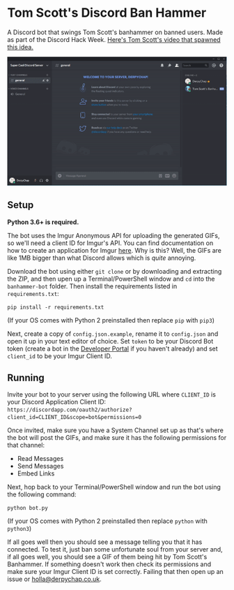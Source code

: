 # Tom Scott's Discord Ban Hammer
A Discord bot that swings Tom Scott's banhammer on banned users. Made as part of the Discord Hack Week. [Here's Tom Scott's video that spawned this idea.](https://www.youtube.com/watch?v=nyD7FMwhwxc)

![](example.gif)

## Setup
**Python 3.6+ is required.**

The bot uses the Imgur Anonymous API for uploading the generated GIFs, so we'll need a client ID for Imgur's API. You can find documentation on how to create an application for Imgur [here](https://apidocs.imgur.com/?version=latest). Why is this? Well, the GIFs are like 1MB bigger than what Discord allows which is *quite* annoying.

Download the bot using either `git clone` or by downloading and extracting the ZIP, and then upen up a Terminal/PowerShell window and `cd` into the `banhammer-bot` folder. Then install the requirements listed in `requirements.txt`:

```
pip install -r requirements.txt
```

(If your OS comes with Python 2 preinstalled then replace `pip` with `pip3`)

Next, create a copy of `config.json.example`, rename it to `config.json` and open it up in your text editor of choice. Set `token` to be your Discord Bot token (create a bot in the [Developer Portal](https://discordapp.com/developers/applications/) if you haven't already) and set `client_id` to be your Imgur Client ID.

## Running
Invite your bot to your server using the following URL where `CLIENT_ID` is your Discord Application Client ID: `https://discordapp.com/oauth2/authorize?client_id=CLIENT_ID&scope=bot&permissions=0`

Once invited, make sure you have a System Channel set up as that's where the bot will post the GIFs, and make sure it has the following permissions for that channel:

 - Read Messages
 - Send Messages
 - Embed Links

Next, hop back to your Terminal/PowerShell window and run the bot using the following command:

```
python bot.py
```

(If your OS comes with Python 2 preinstalled then replace `python` with `python3`)

If all goes well then you should see a message telling you that it has connected. To test it, just ban some unfortunate soul from your server and, if all goes well, you should see a GIF of them being hit by Tom Scott's Banhammer. If something doesn't work then check its permissions and make sure your Imgur Client ID is set correctly. Failing that then open up an issue or holla@derpychap.co.uk.
